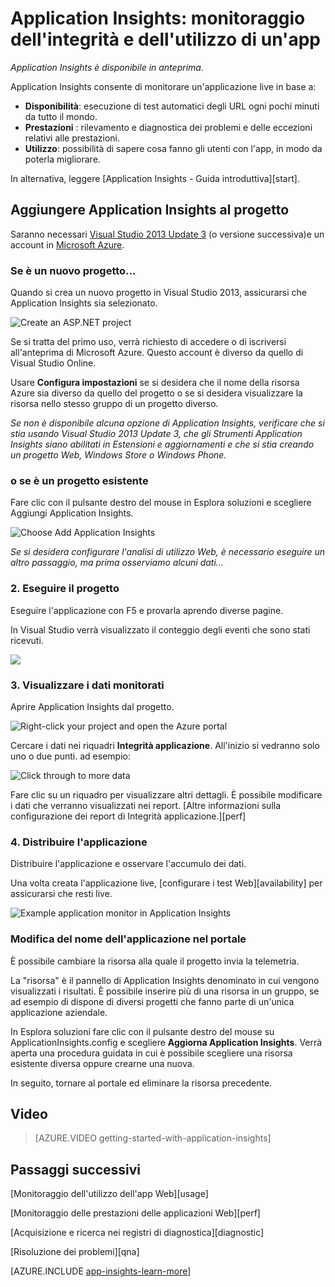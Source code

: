 <properties 
	pageTitle="Aggiungere Application Insights SDK al progetto Web" 
	description="Analizzare l'uso, la disponibilità e le prestazioni dell'applicazione locale o Web di Microsoft Azure con Application Insights." 
	services="application-insights" 
	authors="alancameronwills" 
	manager="kamrani"/>

<tags 
	ms.service="application-insights" 
	ms.workload="tbd" 
	ms.tgt_pltfrm="ibiza" 
	ms.devlang="na" 
	ms.topic="article" 
	ms.date="2015-02-03" 
	ms.author="awills"/>

# Application Insights: monitoraggio dell'integrità e dell'utilizzo di un'app

*Application Insights è disponibile in anteprima.*

Application Insights consente di monitorare un'applicazione live in base a:

* **Disponibilità**: esecuzione di test automatici degli URL ogni pochi minuti da tutto il mondo.
* **Prestazioni**  : rilevamento e diagnostica dei problemi e delle eccezioni relativi alle prestazioni.
* **Utilizzo**: possibilità di sapere cosa fanno gli utenti con l'app, in modo da poterla migliorare.

In alternativa, leggere [Application Insights - Guida introduttiva][start].

## <a name="add"></a>Aggiungere Application Insights al progetto

Saranno necessari [Visual Studio 2013 Update 3](http://go.microsoft.com/fwlink/?linkid=397827&clcid=0x409) (o versione successiva)e un account in [Microsoft Azure](http://azure.com).

### Se è un nuovo progetto...

Quando si crea un nuovo progetto in Visual Studio 2013, assicurarsi che Application Insights sia selezionato. 


![Create an ASP.NET project](./media/appinsights/appinsights-01-vsnewp1.png)

Se si tratta del primo uso, verrà richiesto di accedere o di iscriversi all'anteprima di Microsoft Azure. Questo account è diverso da quello di Visual Studio Online.

Usare **Configura impostazioni** se si desidera che il nome della risorsa Azure sia diverso da quello del progetto o se si desidera visualizzare la risorsa nello stesso gruppo di un progetto diverso. 

*Se non è disponibile alcuna opzione di Application Insights, verificare che si stia usando Visual Studio 2013 Update 3, che gli Strumenti Application Insights siano abilitati in Estensioni e aggiornamenti e che si stia creando un progetto Web, Windows Store o Windows Phone.*

### o se è un progetto esistente

Fare clic con il pulsante destro del mouse in Esplora soluzioni e scegliere Aggiungi Application Insights.

![Choose Add Application Insights](./media/appinsights/appinsights-03-addExisting.png)

*Se si desidera configurare l'analisi di utilizzo Web, è necessario eseguire un altro passaggio, ma prima osserviamo alcuni dati...*


### <a name="run"></a>2. Eseguire il progetto

Eseguire l'applicazione con F5 e provarla aprendo diverse pagine.

In Visual Studio verrà visualizzato il conteggio degli eventi che sono stati ricevuti.

![](./media/appinsights/appinsights-09eventcount.png)

### <a name="monitor"></a>3. Visualizzare i dati monitorati

Aprire Application Insights dal progetto.

![Right-click your project and open the Azure portal](./media/appinsights/appinsights-04-openPortal.png)


Cercare i dati nei riquadri **Integrità applicazione**. All'inizio si vedranno solo uno o due punti. ad esempio:

![Click through to more data](./media/appinsights/appinsights-41firstHealth.png)

Fare clic su un riquadro per visualizzare altri dettagli. È possibile modificare i dati che verranno visualizzati nei report. [Altre informazioni sulla configurazione dei report di Integrità applicazione.][perf]


### <a name="deploy"></a>4. Distribuire l'applicazione

Distribuire l'applicazione e osservare l'accumulo dei dati.



Una volta creata l'applicazione live, [configurare i test Web][availability] per assicurarsi che resti live. 

![Example application monitor in Application Insights](./media/appinsights/appinsights-00-appblade.png)

### Modifica del nome dell'applicazione nel portale

È possibile cambiare la risorsa alla quale il progetto invia la telemetria. 

La "risorsa" è il pannello di Application Insights denominato in cui vengono visualizzati i risultati. È possibile inserire più di una risorsa in un gruppo, se ad esempio di dispone di diversi progetti che fanno parte di un'unica applicazione aziendale. 

In Esplora soluzioni fare clic con il pulsante destro del mouse su ApplicationInsights.config e scegliere **Aggiorna Application Insights**. Verrà aperta una procedura guidata in cui è possibile scegliere una risorsa esistente diversa oppure crearne una nuova.

In seguito, tornare al portale ed eliminare la risorsa precedente.

## <a name="video"></a>Video

> [AZURE.VIDEO getting-started-with-application-insights]

## <a name="next"></a>Passaggi successivi

[Monitoraggio dell'utilizzo dell'app Web][usage]

[Monitoraggio delle prestazioni delle applicazioni Web][perf]

[Acquisizione e ricerca nei registri di diagnostica][diagnostic]

[Risoluzione dei problemi][qna]




[AZURE.INCLUDE [app-insights-learn-more](../includes/app-insights-learn-more.md)]



<!--HONumber=46--> 

<!--HONumber=46--> 
